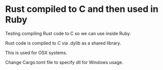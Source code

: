 # Rust compiled to C and then used in Ruby
Testing compiling Rust code to C so we can use inside Ruby.


Rust code is compiled to C via .dylib as a shared library.

This is used for OSX systems.

Change Cargo.toml file to specify dll for Windows usage.

